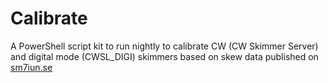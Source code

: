 # Calibrate
A PowerShell script kit to run nightly to calibrate CW (CW Skimmer Server) and digital mode 
(CWSL_DIGI) skimmers based on skew data published on [sm7iun.se](https://sm7iun.se/rbn/analytics/)
